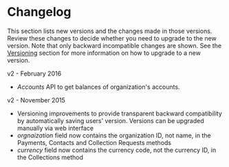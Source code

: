 # Changelog

This section lists new versions and the changes made in those versions. Review these changes to decide whether you need to upgrade to the new version. Note that only backward incompatible changes are shown. See the [Versioning](#versioning) section for more information on how to upgrade to a new version.

v2 - February 2016

* _Accounts_ API to get balances of organization's accounts.

v2 - November 2015

* Versioning improvements to provide transparent backward compatibility by automatically saving users' version. Versions can be upgraded manually via web interface
* _orgnaization_ field now contains the organization ID, not name, in the Payments, Contacts and Collection Requests methods
* _currency_ field now contains the currency code, not the currency ID, in the Collections method
